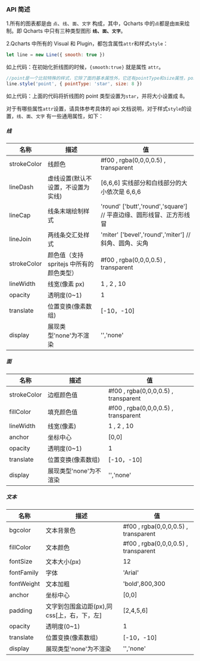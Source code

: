 ### API 简述

1.所有的图表都是由 `点`、`线`、`面`、`文字` 构成，其中，Qcharts 中的`点`都是由`面`来绘制。即 Qcharts 中只有三种类型图形 <b>`线`、`面`、`文字`</b>。

2.Qcharts 中所有的 Visual 和 Plugin，都包含属性`attr`和样式`style`：

```javascript
let line = new Line({ smooth: true })
```

如上代码：在初始化折线图的时候，`{smooth:true}` 就是属性 `attr`。

```javascript
//point是一个比较特殊的样式，它除了面的基本属性外，它还有pointType和size属性，point是由Point插件来完成渲染的,详情查看 Plugin → Point
line.style('point', { pointType: 'star', size: 8 })
```

如上代码：上面的代码将折线图的 point 类型设置为`star`，并将大小设置成 8。

对于有哪些属性`attr`设置，请具体参考具体的 api 文档说明，对于样式`style`的设置，`线`、`面`、`文字` 有一些通用属性，如下：

##### 线

| 名称        | 描述                                     | 值                                                                  |
| ----------- | ---------------------------------------- | ------------------------------------------------------------------- |
| strokeColor | 线颜色                                   | #f00 , rgba(0,0,0,0.5) , transparent                                |
| lineDash    | 虚线设置(默认不设置，不设置为实线)       | [6,6,6] 实线部分和白线部分的大小依次是 6,6,6                        |
| lineCap     | 线条末端绘制样式                         | 'round' ['butt','round','square'] // 平直边缘、圆形线冒、正方形线冒 |
| lineJoin    | 两线条交汇处样式                         | 'miter' ['bevel','round','miter'] //斜角、圆角、尖角                |
| strokeColor | 颜色值（支持 spritejs 中所有的颜色类型） | #f00 , rgba(0,0,0,0.5) , transparent                                |
| lineWidth   | 线宽(像素 px)                            | 1 , 2 , 10                                                          |
| opacity     | 透明度(0~1)                              | 1                                                                   |
| translate   | 位置变换(像素数组)                       | [-10，-10]                                                          |
| display     | 展现类型'none'为不渲染                   | '','none'                                                           |

##### 面

| 名称        | 描述                   | 值                                   |
| ----------- | ---------------------- | ------------------------------------ |
| strokeColor | 边框颜色值             | #f00 , rgba(0,0,0,0.5) , transparent |
| fillColor   | 填充颜色值             | #f00 , rgba(0,0,0,0.5) , transparent |
| lineWidth   | 线宽(像素)             | 1 , 2 , 10                           |
| anchor      | 坐标中心               | [0,0]                                |
| opacity     | 透明度(0~1)            | 1                                    |
| translate   | 位置变换(像素数组)     | [-10，-10]                           |
| display     | 展现类型'none'为不渲染 | '','none'                            |

##### 文本

| 名称       | 描述                                        | 值                                   |
| ---------- | ------------------------------------------- | ------------------------------------ |
| bgcolor    | 文本背景色                                  | #f00 , rgba(0,0,0,0.5) , transparent |
| fillColor  | 文本颜色                                    | #f00 , rgba(0,0,0,0.5) , transparent |
| fontSize   | 文本大小(px)                                | 12                                   |
| fontFamily | 字体                                        | 'Arial'                              |
| fontWeight | 文本加粗                                    | 'bold',800,300                       |
| anchor     | 坐标中心                                    | [0,0]                                |
| padding    | 文字到包围盒边距(px),同 css[上，右，下，左] | [2,4,5,6]                            |
| opacity    | 透明度(0~1)                                 | 1                                    |
| translate  | 位置变换(像素数组)                          | [-10，-10]                           |
| display    | 展现类型'none'为不渲染                      | '','none'                            |
